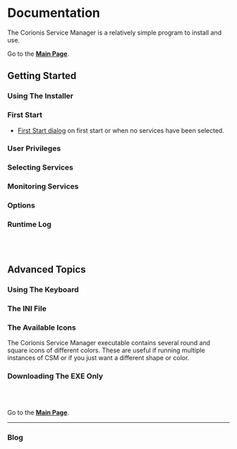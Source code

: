 # Documentation

The Corionis Service Manager is a relatively simple program to install and use.

Go to the [**Main Page**](index).

## Getting Started

### Using The Installer

### First Start
 * [First Start dialog](firststart) on first start or when no services have been selected.

### User Privileges

### Selecting Services

### Monitoring Services

### Options

### Runtime Log

<br/>
<br/>

## Advanced Topics

### Using The Keyboard

### The INI File

### The Available Icons
The Corionis Service Manager executable contains several round and square icons of different colors. These are useful if running multiple instances of CSM or if you just want a different shape or color.

### Downloading The EXE Only

<br/>
<br/>

Go to the [**Main Page**](index).

---

### Blog
